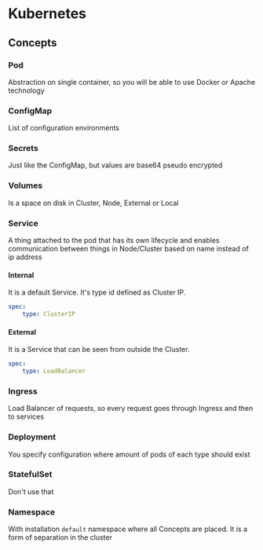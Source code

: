 # Kubernetes

## Concepts
### Pod
Abstraction on single container, so you will be able to use Docker or Apache technology
### ConfigMap
List of configuration environments
### Secrets
Just like the ConfigMap, but values are base64 pseudo encrypted
### Volumes
Is a space on disk in Cluster, Node, External or Local
### Service
A thing attached to the pod that has its own lifecycle and enables communication between things in Node/Cluster
based on name instead of ip address
#### Internal
It is a default Service. It's type id defined as Cluster IP.
```yaml
spec:
    type: ClusterIP
```
#### External
It is a Service that can be seen from outside the Cluster.
```yaml
spec:
    type: LoadBalancer
```
### Ingress
Load Balancer of requests, so every request goes through Ingress and then to services
### Deployment
You specify configuration where amount of pods of each type should exist 
### StatefulSet
Don't use that
### Namespace
With installation `default` namespace where all Concepts are placed. It is a form of separation in the cluster
